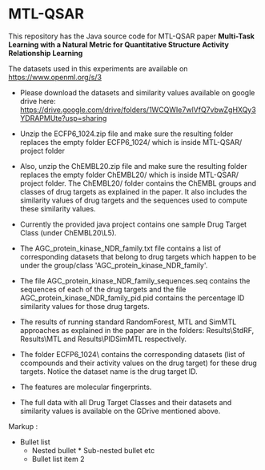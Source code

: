 # MTL-QSAR
This repository has the Java source code for MTL-QSAR paper **Multi-Task Learning with a Natural Metric for Quantitative Structure
  Activity Relationship Learning**
  
The datasets used in this experiments are available on https://www.openml.org/s/3

* Please download the datasets and similarity values available on google drive here: https://drive.google.com/drive/folders/1WCQWIe7wlVfQ7vbwZgHXQy3YDRAPMUte?usp=sharing

* Unzip the ECFP6_1024.zip file and make sure the resulting folder replaces the empty folder ECFP6_1024/ which is inside MTL-QSAR/ project folder

* Also, unzip the ChEMBL20.zip file and make sure the resulting folder replaces the empty folder ChEMBL20/ which is inside MTL-QSAR/ project folder. The ChEMBL20/ folder contains the ChEMBL groups and classes of drug targets as explained in the paper. It also includes the similarity values of drug targets and the sequences used to compute these similarity values. 

* Currently the provided java project contains one sample Drug Target Class (under ChEMBL20\L5). 
 * The AGC_protein_kinase_NDR_family.txt file contains a list of corresponding datasets that belong to drug targets which happen to be under the group/class 'AGC_protein_kinase_NDR_family'. 
 * The file AGC_protein_kinase_NDR_family_sequences.seq contains the sequences of each of the drug targets and the file AGC_protein_kinase_NDR_family_pid.pid contains the percentage ID similarity values for those drug targets. 
 * The results of running standard RandomForest, MTL and SimMTL approaches as explained in the paper are in the folders: Results\StdRF, Results\MTL and Results\PIDSimMTL respectively. 
 * The folder ECFP6_1024\ contains the corresponding datasets (list of ccompounds and their activity values on the drug target) for these drug targets. Notice the dataset name is the drug target ID. 
 * The features are molecular fingerprints.

* The full data with all Drug Target Classes and their datasets and similarity values is available on the GDrive mentioned above.


Markup : 
* Bullet list
    * Nested bullet
          * Sub-nested bullet etc
    * Bullet list item 2
